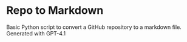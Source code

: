 # Repo to Markdown
Basic Python script to convert a GitHub repository to a markdown file.
Generated with GPT-4.1
